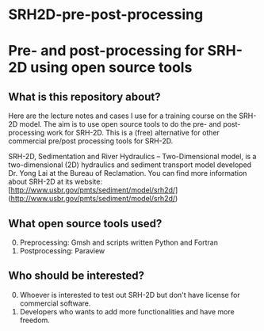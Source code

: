# SRH2D-pre-post-processing
Pre- and post-processing for SRH-2D using open source tools
============================================================
What is this repository about?
------------------------------------------------------------
Here are the lecture notes and cases I use for a training course on the SRH-2D model. The aim is to use open source tools to do the pre- and post-processing work for SRH-2D. This is a (free) alternative for other commercial pre/post processing tools for SRH-2D.

SRH-2D, Sedimentation and River Hydraulics – Two-Dimensional model, is a two-dimensional (2D) hydraulics and sediment transport model developed Dr. Yong Lai at the Bureau of Reclamation. You can find more information about SRH-2D at its website: [http://www.usbr.gov/pmts/sediment/model/srh2d/] (http://www.usbr.gov/pmts/sediment/model/srh2d/)

What open source tools used?
-----------------------------------------------------------
0. Preprocessing: Gmsh and scripts written Python and Fortran
1. Postprocessing: Paraview

Who should be interested?
-----------------------------------------------------------
0. Whoever is interested to test out SRH-2D but don't have license for commercial software. 
1. Developers who wants to add more functionalities and have more freedom.


